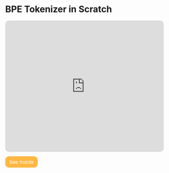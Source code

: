 # BPE Tokenizer in Scratch

<iframe style="display:block; margin:0 auto; border-radius:12px; width:100%; height:auto; aspect-ratio:485/402;"
        src="https://scratch.mit.edu/projects/1179941651/embed"
        allowtransparency="true"
        width="485" height="402"
        scrolling="no" frameborder="0"></iframe>

<!--- This styling should make it so that it looks like the navbar buttons --> 
<a href="https://scratch.mit.edu/projects/1179941651/" 
   style="display: inline-block;
          background-color: #ffb742; 
          color: #fcfcfd; 
          text-decoration: none; 
          padding: 8px 12px; 
          border-radius: 12px; 
          transition: background 0.25s ease; 
          font-family: 'Inter', sans-serif;
          font-size: 16px;"
   onmouseover="this.style.backgroundColor='#e09e2c'"
   onmouseout="this.style.backgroundColor='#ffb742'"
   target="_blank">
   See Inside
</a>